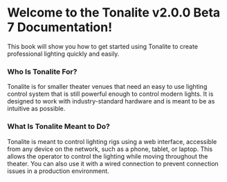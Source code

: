 # Welcome to the Tonalite v2.0.0 Beta 7 Documentation!

This book will show you how to get started using Tonalite to create professional lighting quickly and easily.

### Who Is Tonalite For?

Tonalite is for smaller theater venues that need an easy to use lighting control system that is still powerful enough to control modern lights. It is designed to work with industry-standard hardware and is meant to be as intuitive as possible.

### What Is Tonalite Meant to Do?

Tonalite is meant to control lighting rigs using a web interface, accessible from any device on the network, such as a phone, tablet, or laptop. This allows the operator to control the lighting while moving throughout the theater. You can also use it with a wired connection to prevent connection issues in a production environment.
